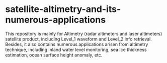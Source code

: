# satellite-altimetry-and-its-numerous-applications

This repository is mainly for Altimetry (radar altimeters and laser altimeters) satellite product, including Level_1 waveform and Level_2 info retrieval. Besides, it also contains numerous applications arisen from altimetry technique, including inland water level monitoring, sea ice thickness estimation, ocean surface height anomaly, etc.
